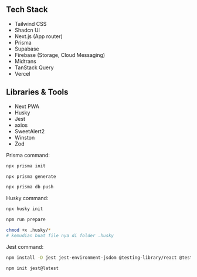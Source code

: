 ## Tech Stack

- Tailwind CSS
- Shadcn UI
- Next.js (App router)
- Prisma
- Supabase
- Firebase (Storage, Cloud Messaging)
- Midtrans
- TanStack Query
- Vercel

## Libraries & Tools

- Next PWA
- Husky
- Jest
- axios
- SweetAlert2
- Winston
- Zod

Prisma command:

```bash
npx prisma init

npx prisma generate

npx prisma db push
```

Husky command:

```bash
npx husky init

npm run prepare

chmod +x .husky/*
# kemudian buat file nya di folder .husky
```

Jest command:

```bash
npm install -D jest jest-environment-jsdom @testing-library/react @testing-library/jest-dom @types/jest ts-node

npm init jest@latest
```

